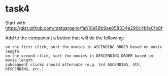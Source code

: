 # task4

Start with https://gist.github.com/matgargano/fa610e58b9ae858334e290c4b1e01b8f

Add to the <SearchBar /> component a button that will do the following:

    on the first click, sort the movies in ASCENDING ORDER based on movie length
    on the second click, sort the movies in DESCENDING ORDER based on movie length
    subsequent clicks should alternate (e.g. 3rd ASCENDING, 4th, DESCENDING, etc.)
